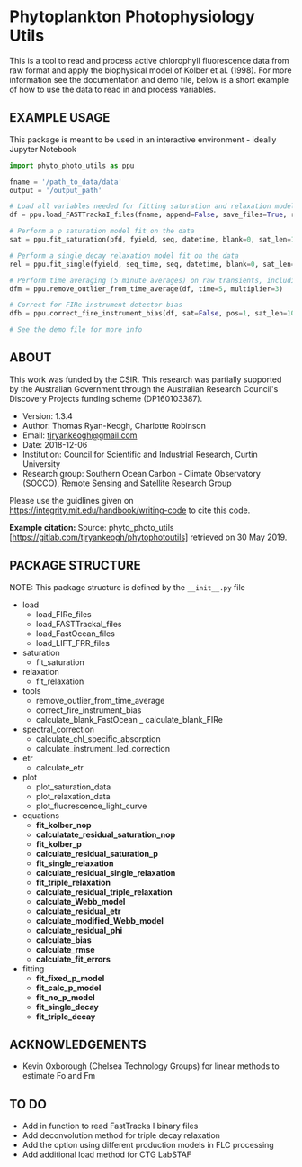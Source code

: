 Phytoplankton Photophysiology Utils
===================================

This is a tool to read and process active chlorophyll fluorescence data from raw format and apply the biophysical model of Kolber et al. (1998).
For more information see the documentation and demo file, below is a short example of how to use the data to read in and process variables.


EXAMPLE USAGE
-------------
This package is meant to be used in an interactive environment - ideally Jupyter Notebook

```python
import phyto_photo_utils as ppu

fname = '/path_to_data/data'
output = '/output_path'

# Load all variables needed for fitting saturation and relaxation models
df = ppu.load_FASTTrackaI_files(fname, append=False, save_files=True, res_path=output, seq_len=120, irrad=545.62e10)

# Perform a ρ saturation model fit on the data
sat = ppu.fit_saturation(pfd, fyield, seq, datetime, blank=0, sat_len=100, skip=0, ro_lims=[0.0,1.0], sig_lims =[100,2200])

# Perform a single decay relaxation model fit on the data
rel = ppu.fit_single(fyield, seq_time, seq, datetime, blank=0, sat_len=100, rel_len=40, single_decay=True, bounds=True, tau_lims=[100, 50000])

# Perform time averaging (5 minute averages) on raw transients, including the removal of outliers (mean + stdev * 3)
dfm = ppu.remove_outlier_from_time_average(df, time=5, multiplier=3)

# Correct for FIRe instrument detector bias
dfb = ppu.correct_fire_instrument_bias(df, sat=False, pos=1, sat_len=100)

# See the demo file for more info
```


ABOUT
-----
This work was funded by the CSIR. This research was partially supported by the Australian Government through the Australian Research Council's Discovery Projects funding scheme (DP160103387).

- Version: 1.3.4
- Author:  Thomas Ryan-Keogh, Charlotte Robinson
- Email:   tjryankeogh@gmail.com
- Date:    2018-12-06
- Institution: Council for Scientific and Industrial Research, Curtin University
- Research group: Southern Ocean Carbon - Climate Observatory (SOCCO), Remote Sensing and Satellite Research Group

Please use the guidlines given on https://integrity.mit.edu/handbook/writing-code to cite this code.

**Example citation:**
Source: phyto_photo_utils [https://gitlab.com/tjryankeogh/phytophotoutils] retrieved on 30 May 2019.

PACKAGE STRUCTURE
-----------------
NOTE: This package structure is defined by the `__init__.py` file
- load
	- load_FIRe_files
	- load_FASTTrackaI_files
	- load_FastOcean_files
	- load_LIFT_FRR_files
- saturation
	- fit_saturation
- relaxation
	- fit_relaxation
- tools
	- remove_outlier_from_time_average
	- correct_fire_instrument_bias
	- calculate_blank_FastOcean
	_ calculate_blank_FIRe
- spectral_correction
	- calculate_chl_specific_absorption
	- calculate_instrument_led_correction
- etr
	- calculate_etr
- plot
	- plot_saturation_data
	- plot_relaxation_data
	- plot_fluorescence_light_curve
- equations
	- __fit_kolber_nop__
	- __calculatate_residual_saturation_nop__
	- __fit_kolber_p__
	- __calculate_residual_saturation_p__
	- __fit_single_relaxation__
	- __calculate_residual_single_relaxation__
	- __fit_triple_relaxation__
	- __calculate_residual_triple_relaxation__
	- __calculate_Webb_model__
	- __calculate_residual_etr__
	- __calculate_modified_Webb_model__
	- __calculate_residual_phi__
	- __calculate_bias__
	- __calculate_rmse__
	- __calculate_fit_errors__
- fitting
	- __fit_fixed_p_model__
	- __fit_calc_p_model__
	- __fit_no_p_model__
	- __fit_single_decay__
	- __fit_triple_decay__


ACKNOWLEDGEMENTS
----------------
- Kevin Oxborough (Chelsea Technology Groups) for linear methods to estimate Fo and Fm


TO DO
-----
- Add in function to read FastTracka I binary files
- Add deconvolution method for triple decay relaxation
- Add the option using different production models in FLC processing
- Add additional load method for CTG LabSTAF

